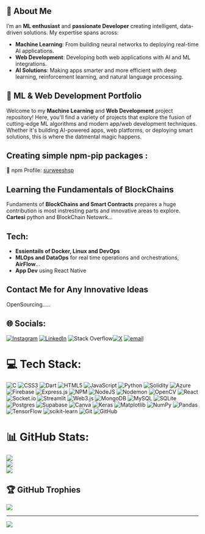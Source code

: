 
## 🚀 **About Me**
I’m an **ML enthusiast** and **passionate Developer** creating intelligent, data-driven solutions. My expertise spans across:

- **Machine Learning**: From building neural networks to deploying real-time AI applications.
- **Web Development**: Developing both web applications with AI and ML integrations.
- **AI Solutions**: Making apps smarter and more efficient with deep learning, reinforcement learning, and natural language processing.


## 🤖 **ML & Web Development Portfolio**

Welcome to my **Machine Learning** and **Web Development** project repository! Here, you'll find a variety of projects that explore the fusion of cutting-edge ML algorithms and modern app/web development techniques. Whether it's building AI-powered apps, web platforms, or deploying smart solutions, this is where the datmental magic happens.

## **Creating simple npm-pip packages :** 
🔗 npm Profile: [surweeshsp](https://www.npmjs.com/~surweeshsp)



## Learning the Fundamentals of BlockChains
Fundaments of **BlockChains and Smart Contracts** prepares a huge contribution is most instresting parts and innovative areas to explore.
**Cartesi** python and BlockChain Netowrk...

## Tech:
- **Essientails of Docker, Linux and DevOps**
- **MLOps and DataOps** for real time operations and orchestrations, **AirFlow**...
- **App Dev** using React Native 

## **Contact Me for Any Innovative Ideas**
OpenSourcing.....

## 🌐 Socials:
[![Instagram](https://img.shields.io/badge/Instagram-%23E4405F.svg?logo=Instagram&logoColor=white)](https://instagram.com/surweeshsprabakaran) [![LinkedIn](https://img.shields.io/badge/LinkedIn-%230077B5.svg?logo=linkedin&logoColor=white)](https://linkedin.com/in/SurweeshSPrabakaran) ![Stack Overflow](https://img.shields.io/badge/-Stackoverflow-FE7A16?logo=stack-overflow&logoColor=white)[![X](https://img.shields.io/badge/X-black.svg?logo=X&logoColor=white)](https://x.com/surweeshsp) [![email](https://img.shields.io/badge/Email-D14836?logo=gmail&logoColor=white)](mailto:surweeshsp@gmail.com) 

# 💻 Tech Stack:
![C](https://img.shields.io/badge/c-%2300599C.svg?style=for-the-badge&logo=c&logoColor=white) ![CSS3](https://img.shields.io/badge/css3-%231572B6.svg?style=for-the-badge&logo=css3&logoColor=white) ![Dart](https://img.shields.io/badge/dart-%230175C2.svg?style=for-the-badge&logo=dart&logoColor=white) ![HTML5](https://img.shields.io/badge/html5-%23E34F26.svg?style=for-the-badge&logo=html5&logoColor=white) ![JavaScript](https://img.shields.io/badge/javascript-%23323330.svg?style=for-the-badge&logo=javascript&logoColor=%23F7DF1E) ![Python](https://img.shields.io/badge/python-3670A0?style=for-the-badge&logo=python&logoColor=ffdd54) ![Solidity](https://img.shields.io/badge/Solidity-%23363636.svg?style=for-the-badge&logo=solidity&logoColor=white) ![Azure](https://img.shields.io/badge/azure-%230072C6.svg?style=for-the-badge&logo=microsoftazure&logoColor=white) ![Firebase](https://img.shields.io/badge/firebase-%23039BE5.svg?style=for-the-badge&logo=firebase) ![Express.js](https://img.shields.io/badge/express.js-%23404d59.svg?style=for-the-badge&logo=express&logoColor=%2361DAFB) ![NPM](https://img.shields.io/badge/NPM-%23CB3837.svg?style=for-the-badge&logo=npm&logoColor=white) ![NodeJS](https://img.shields.io/badge/node.js-6DA55F?style=for-the-badge&logo=node.js&logoColor=white) ![Nodemon](https://img.shields.io/badge/NODEMON-%23323330.svg?style=for-the-badge&logo=nodemon&logoColor=%BBDEAD) ![OpenCV](https://img.shields.io/badge/opencv-%23white.svg?style=for-the-badge&logo=opencv&logoColor=white) ![React](https://img.shields.io/badge/react-%2320232a.svg?style=for-the-badge&logo=react&logoColor=%2361DAFB) ![Socket.io](https://img.shields.io/badge/Socket.io-black?style=for-the-badge&logo=socket.io&badgeColor=010101) ![Streamlit](https://img.shields.io/badge/Streamlit-%23FE4B4B.svg?style=for-the-badge&logo=streamlit&logoColor=white) ![Web3.js](https://img.shields.io/badge/web3.js-F16822?style=for-the-badge&logo=web3.js&logoColor=white) ![MongoDB](https://img.shields.io/badge/MongoDB-%234ea94b.svg?style=for-the-badge&logo=mongodb&logoColor=white) ![MySQL](https://img.shields.io/badge/mysql-4479A1.svg?style=for-the-badge&logo=mysql&logoColor=white) ![SQLite](https://img.shields.io/badge/sqlite-%2307405e.svg?style=for-the-badge&logo=sqlite&logoColor=white) ![Postgres](https://img.shields.io/badge/postgres-%23316192.svg?style=for-the-badge&logo=postgresql&logoColor=white) ![Supabase](https://img.shields.io/badge/Supabase-3ECF8E?style=for-the-badge&logo=supabase&logoColor=white) ![Canva](https://img.shields.io/badge/Canva-%2300C4CC.svg?style=for-the-badge&logo=Canva&logoColor=white) ![Keras](https://img.shields.io/badge/Keras-%23D00000.svg?style=for-the-badge&logo=Keras&logoColor=white) ![Matplotlib](https://img.shields.io/badge/Matplotlib-%23ffffff.svg?style=for-the-badge&logo=Matplotlib&logoColor=black) ![NumPy](https://img.shields.io/badge/numpy-%23013243.svg?style=for-the-badge&logo=numpy&logoColor=white) ![Pandas](https://img.shields.io/badge/pandas-%23150458.svg?style=for-the-badge&logo=pandas&logoColor=white) ![TensorFlow](https://img.shields.io/badge/TensorFlow-%23FF6F00.svg?style=for-the-badge&logo=TensorFlow&logoColor=white) ![scikit-learn](https://img.shields.io/badge/scikit--learn-%23F7931E.svg?style=for-the-badge&logo=scikit-learn&logoColor=white) ![Git](https://img.shields.io/badge/git-%23F05033.svg?style=for-the-badge&logo=git&logoColor=white) ![GitHub](https://img.shields.io/badge/github-%23121011.svg?style=for-the-badge&logo=github&logoColor=white)
# 📊 GitHub Stats:
![](https://github-readme-stats.vercel.app/api?username=SurweeshSP&theme=merko&hide_border=false&include_all_commits=true&count_private=false)<br/>
![](https://nirzak-streak-stats.vercel.app/?user=SurweeshSP&theme=merko&hide_border=false)<br/>
![](https://github-readme-stats.vercel.app/api/top-langs/?username=SurweeshSP&theme=merko&hide_border=false&include_all_commits=true&count_private=false&layout=compact)

## 🏆 GitHub Trophies
![](https://github-profile-trophy.vercel.app/?username=SurweeshSP&theme=radical&no-frame=false&no-bg=true&margin-w=4)

---
[![](https://visitcount.itsvg.in/api?id=SurweeshSP&icon=0&color=0)](https://visitcount.itsvg.in)

<!-- Proudly created with GPRM ( https://gprm.itsvg.in ) -->
